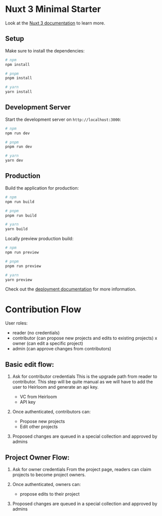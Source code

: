 # Nuxt 3 Minimal Starter

Look at the [Nuxt 3 documentation](https://nuxt.com/docs/getting-started/introduction) to learn more.

## Setup

Make sure to install the dependencies:

```bash
# npm
npm install

# pnpm
pnpm install

# yarn
yarn install
```

## Development Server

Start the development server on `http://localhost:3000`:

```bash
# npm
npm run dev

# pnpm
pnpm run dev

# yarn
yarn dev
```

## Production

Build the application for production:

```bash
# npm
npm run build

# pnpm
pnpm run build

# yarn
yarn build
```

Locally preview production build:

```bash
# npm
npm run preview

# pnpm
pnpm run preview

# yarn
yarn preview
```

Check out the [deployment documentation](https://nuxt.com/docs/getting-started/deployment) for more information.


# Contribution Flow

User roles:
   - reader (no credentials)
   - contributor (can propose new projects and edits to existing projects)
      x owner (can edit a specific project)
   - admin (can approve changes from contributors)


## Basic edit flow:

1. Ask for contributor credentials
This is the upgrade path from reader to contributor. This step will be quite manual as we will have to add the user to Heirloom and generate an api key. 
   - VC from Heirloom
   - API key

2. Once authenticated, contributors can:
   - Propose new projects
   - Edit other projects

3. Proposed changes are queued in a special collection and approved by admins


## Project Owner Flow:

1. Ask for owner credentials
From the project page, readers can claim projects to become project owners.

2. Once authenticated, owners can:
   - propose edits to their project

3. Proposed changes are queued in a special collection and approved by admins

